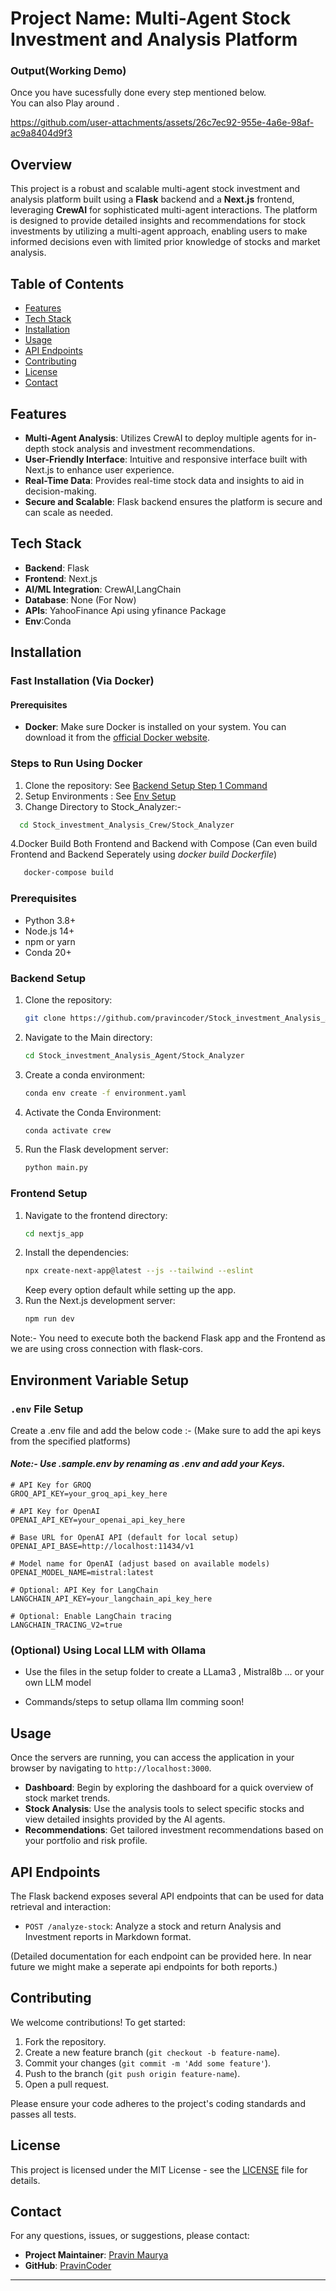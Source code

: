 
# Project Name: Multi-Agent Stock Investment and Analysis Platform

### Output(Working Demo)

Once you have sucessfully done every step mentioned below.  
You can also Play around .


https://github.com/user-attachments/assets/26c7ec92-955e-4a6e-98af-ac9a8404d9f3

## Overview

This project is a robust and scalable multi-agent stock investment and analysis platform built using a **Flask** backend and a **Next.js** frontend, leveraging **CrewAI** for sophisticated multi-agent interactions. The platform is designed to provide detailed insights and recommendations for stock investments by utilizing a multi-agent approach, enabling users to make informed decisions even with limited prior knowledge of stocks and market analysis.

## Table of Contents

- [Features](#features)
- [Tech Stack](#tech-stack)
- [Installation](#installation)
- [Usage](#usage)
- [API Endpoints](#api-endpoints)
- [Contributing](#contributing)
- [License](#license)
- [Contact](#contact)

## Features

- **Multi-Agent Analysis**: Utilizes CrewAI to deploy multiple agents for in-depth stock analysis and investment recommendations.
- **User-Friendly Interface**: Intuitive and responsive interface built with Next.js to enhance user experience.
- **Real-Time Data**: Provides real-time stock data and insights to aid in decision-making.
- **Secure and Scalable**: Flask backend ensures the platform is secure and can scale as needed.

## Tech Stack

- **Backend**: Flask
- **Frontend**: Next.js
- **AI/ML Integration**: CrewAI,LangChain
- **Database**: None (For Now)
- **APIs**: YahooFinance Api using yfinance Package
- **Env**:Conda

## Installation
###  Fast Installation (Via Docker)

#### Prerequisites
- **Docker**: Make sure Docker is installed on your system. You can download it from the [official Docker website](https://www.docker.com/get-started).
### Steps to Run Using Docker
1. Clone the repository: See [Backend Setup Step 1 Command](#backend-setup) 
2. Setup Environments : See [Env Setup](#environment-variable-setup)
3. Change Directory to Stock_Analyzer:- 
 ```bash 
   cd Stock_investment_Analysis_Crew/Stock_Analyzer
  ```
4.Docker Build Both Frontend and Backend with Compose (Can even build Frontend and Backend Seperately using *docker build Dockerfile*)
```bash 
   docker-compose build
  ``` 


### Prerequisites

- Python 3.8+
- Node.js 14+
- npm or yarn
- Conda 20+

### Backend Setup

1. Clone the repository:
   ```bash
   git clone https://github.com/pravincoder/Stock_investment_Analysis_Agent.git
   ```
2. Navigate to the Main directory:
   ```bash
   cd Stock_investment_Analysis_Agent/Stock_Analyzer
   ```
3. Create  a conda environment:
   ```bash
   conda env create -f environment.yaml
   ```
4. Activate the Conda Environment:
   ```bash
   conda activate crew
   ```
5. Run the Flask development server:
   ```bash
   python main.py
   ```

### Frontend Setup

1. Navigate to the frontend directory:
   ```bash
   cd nextjs_app
   ```
2. Install the dependencies:
   ```bash
   npx create-next-app@latest --js --tailwind --eslint
   ```
   Keep every option default while setting up the app.
3. Run the Next.js development server:
   ```bash
   npm run dev
   ```
Note:- You need to execute both the backend Flask app and the Frontend as we are using cross connection with flask-cors.

## Environment Variable Setup
### `.env` File Setup 
Create  a .env file and add the below code :- (Make sure to add the api keys from the specified platforms)
#### *Note:- Use .sample.env by renaming as .env and add your Keys.* 
```dotenv
# API Key for GROQ
GROQ_API_KEY=your_groq_api_key_here

# API Key for OpenAI
OPENAI_API_KEY=your_openai_api_key_here

# Base URL for OpenAI API (default for local setup)
OPENAI_API_BASE=http://localhost:11434/v1

# Model name for OpenAI (adjust based on available models)
OPENAI_MODEL_NAME=mistral:latest

# Optional: API Key for LangChain
LANGCHAIN_API_KEY=your_langchain_api_key_here

# Optional: Enable LangChain tracing
LANGCHAIN_TRACING_V2=true
```

### (Optional) Using Local LLM with Ollama
- Use the  files in the setup folder to create a LLama3 , Mistral8b ... or your own LLM model 

- Commands/steps to setup ollama llm comming soon!

## Usage

Once the servers are running, you can access the application in your browser by navigating to `http://localhost:3000`. 

- **Dashboard**: Begin by exploring the dashboard for a quick overview of stock market trends.
- **Stock Analysis**: Use the analysis tools to select specific stocks and view detailed insights provided by the AI agents.
- **Recommendations**: Get tailored investment recommendations based on your portfolio and risk profile.

## API Endpoints

The Flask backend exposes several API endpoints that can be used for data retrieval and interaction:


- `POST /analyze-stock`: Analyze a stock and return Analysis and Investment reports in Markdown format.


  
(Detailed documentation for each endpoint can be provided here. In near future we might make a seperate api endpoints for both reports.)

## Contributing

We welcome contributions! To get started:

1. Fork the repository.
2. Create a new feature branch (`git checkout -b feature-name`).
3. Commit your changes (`git commit -m 'Add some feature'`).
4. Push to the branch (`git push origin feature-name`).
5. Open a pull request.

Please ensure your code adheres to the project's coding standards and passes all tests.

## License

This project is licensed under the MIT License - see the [LICENSE](LICENSE) file for details.

## Contact

For any questions, issues, or suggestions, please contact:

- **Project Maintainer**: [Pravin Maurya](mailto:pravincoder@gmail.com)
- **GitHub**: [PravinCoder](https://github.com/pravincoder)

---

